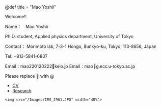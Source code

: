 @def title = "Mao Yoshii"

Welcome!!

Name：　Mao Yoshii

Ph.D. student, Applied physics department, University of Tokyo

Contact：
Morimoto lab, 7-3-1 Hongo, Bunkyo-ku, Tokyo, 113-8656, Japan

Tel: +813-5841-6807

Email：mao220120222🐩keio.jp
Email：mao🐩g.ecc.u-tokyo.ac.jp        

Please replace 🐩 with @

* [CV](/English/CV_eng/)
* [Research](/English/Research_eng/)

~~~
<img src="/Images/IMG_2961.JPG" width="40%">
~~~
